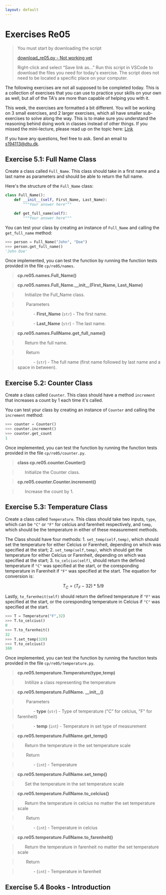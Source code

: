 ```yaml
---
layout: default
---
```

# Exercises Re05

> You must start by downloading the script
>
> [download_re05.py - Not working yet]()
>
> Right-click and select “Save link as…”
> Run this script in VSCode to download the files you need for today's exercise. The script does not need to be located a specific place on your computer.

The following exercises are not all supposed to be completed today. This is a collection of exercises that you can use to practice your skills on your own as well, but all of the TA's are more than capable of helping you with it.

This week, the exercises are formatted a bit different. You will be working on 3 small exercises, and 2 larger exercises, which all have smaller sub-exercises to solve along the way. This is to make sure you understand the reasoning behind doing work in classes instead of other things. If you missed the mini-lecture, please read up on the topic here: [Link](https://cp.pages.compute.dtu.dk/02002public/exercises/ex9.html)

If you have any questions, feel free to ask. Send an email to [s194113@dtu.dk](matilto:s194113@dtu.dk?subject=02002_Brush_Up_Course).

## Exercise 5.1: Full Name Class

Create a class called `Full_Name`. This class should take in a first name and a last name as parameters and should be able to return the full name.

Here's the structure of the `Full_Name` class:

```python
class Full_Name():
    def __init__(self, First_Name, Last_Name):
        """Your answer here"""

    def get_full_name(self):
        """Your answer here"""
```

You can test your class by creating an instance of `Full_Name` and calling the `get_full_name` method:

```python
>>> person = Full_Name("John", "Doe")
>>> person.get_full_name()
'John Doe'
```

Once implemented, you can test the function by running the function tests provided in the file `cp/re05/names`.

>__cp.re05.names.Full_Name()__

>__cp.re05.names.Full_Name.\_\_init\_\_(First_Name, Last_Name)__

>&nbsp;&nbsp;&nbsp;&nbsp;&nbsp;&nbsp;Initialize the Full_Name class.

> &nbsp;&nbsp;&nbsp;&nbsp;&nbsp;&nbsp; Parameters

> &nbsp;&nbsp;&nbsp;&nbsp;&nbsp;&nbsp;&nbsp;&nbsp;&nbsp;&nbsp;&nbsp;&nbsp; - __First_Name__ (``str``) - The first name.

> &nbsp;&nbsp;&nbsp;&nbsp;&nbsp;&nbsp;&nbsp;&nbsp;&nbsp;&nbsp;&nbsp;&nbsp; - __Last_Name__ (``str``) - The last name.

>__cp.re05.names.FullName.get_full_name()__

>&nbsp;&nbsp;&nbsp;&nbsp;&nbsp;&nbsp;Return the full name.

> &nbsp;&nbsp;&nbsp;&nbsp;&nbsp;&nbsp; Return 

> &nbsp;&nbsp;&nbsp;&nbsp;&nbsp;&nbsp;&nbsp;&nbsp;&nbsp;&nbsp;&nbsp;&nbsp; - (``str``) - The full name (first name followed by last name and a space in between).

## Exercise 5.2: Counter Class

Create a class called `Counter`. This class should have a method `increment` that increases a count by 1 each time it's called.

You can test your class by creating an instance of `Counter` and calling the `increment` method:

```python
>>> counter = Counter()
>>> counter.increment()
>>> counter.get_count
1
```

Once implemented, you can test the function by running the function tests provided in the file `cp/re05/counter.py`.

>__class cp.re05.counter.Counter()__

>&nbsp;&nbsp;&nbsp;&nbsp;&nbsp;&nbsp;Initialize the Counter class.

>__cp.re05.counter.Counter.increment()__

>&nbsp;&nbsp;&nbsp;&nbsp;&nbsp;&nbsp;Increase the count by 1.

## Exercise 5.3: Temperature Class

Create a class called `Temperature`. This class should take two inputs, `type`, which can be `"C"` or `"F"` for celcius and farenheit respectively, and `temp`, which should be the temperature in either of these measurement methods. 

The Class should have four methods: 1. `set_temp(self,temp)`, which should set the temperature for either Celcius or Farenheit, depending on which was specified at the start; 2. `set_temp(self,temp)`, which should get the temperature for either Celcius or Farenheit, depending on which was specified at the start; 3. `to_celcius(self)`, should return the defined temperature if `"C"` was specified at the start, or the coresponding temperature in Farenheit if `"F"` was specified at the start. The equation for conversion is:

$$
 T_C = (T_F-32)*5/9
$$

Lastly, `to_farenheit(self)` should return the defined temperature if `"F"` was specified at the start, or the coresponding temperature in Celcius if `"C"` was specified at the start. 

```python
>>> T = Temperature("F",32)
>>> T.to_celcius()
0
>>> T.to_farenheit()
32
>>> T.set_temp(320)
>>> T.to_celcius()
160
```

Once implemented, you can test the function by running the function tests provided in the file `cp/re05/temperature.py`.

>__cp.re05.temperature.Temperature(type,temp)__

>&nbsp;&nbsp;&nbsp;&nbsp;&nbsp;&nbsp;Initilize a class representing the temperature

>__cp.re05.temperature.FullName. \_\_init\_\_()__


> &nbsp;&nbsp;&nbsp;&nbsp;&nbsp;&nbsp; Parameters

> &nbsp;&nbsp;&nbsp;&nbsp;&nbsp;&nbsp;&nbsp;&nbsp;&nbsp;&nbsp;&nbsp;&nbsp; - __type__ (``str``) - Type of temperature ("C" for celcius, "F" for farenheit)

> &nbsp;&nbsp;&nbsp;&nbsp;&nbsp;&nbsp;&nbsp;&nbsp;&nbsp;&nbsp;&nbsp;&nbsp; - __temp__ (``int``) - Temperature in set type of measurement

>__cp.re05.temperature.FullName.get_temp()__

>&nbsp;&nbsp;&nbsp;&nbsp;&nbsp;&nbsp;Return the temperature in the set temperature scale

> &nbsp;&nbsp;&nbsp;&nbsp;&nbsp;&nbsp; Return 

> &nbsp;&nbsp;&nbsp;&nbsp;&nbsp;&nbsp;&nbsp;&nbsp;&nbsp;&nbsp;&nbsp;&nbsp; - (``int``) - Temperature

>__cp.re05.temperature.FullName.set_temp()__

>&nbsp;&nbsp;&nbsp;&nbsp;&nbsp;&nbsp;Set the temperature in the set temperature scale

>__cp.re05.temperature.FullName.to_celcius()__

>&nbsp;&nbsp;&nbsp;&nbsp;&nbsp;&nbsp;Return the temperature in celcius no matter the set temperature scale

> &nbsp;&nbsp;&nbsp;&nbsp;&nbsp;&nbsp; Return 

> &nbsp;&nbsp;&nbsp;&nbsp;&nbsp;&nbsp;&nbsp;&nbsp;&nbsp;&nbsp;&nbsp;&nbsp; - (``int``) - Temperature in celcius

>__cp.re05.temperature.FullName.to_farenheit()__

>&nbsp;&nbsp;&nbsp;&nbsp;&nbsp;&nbsp;Return the temperature in farenheit no matter the set temperature scale

> &nbsp;&nbsp;&nbsp;&nbsp;&nbsp;&nbsp; Return 

> &nbsp;&nbsp;&nbsp;&nbsp;&nbsp;&nbsp;&nbsp;&nbsp;&nbsp;&nbsp;&nbsp;&nbsp; - (``int``) - Temperature in farenheit

## Exercise 5.4 Books - Introduction

